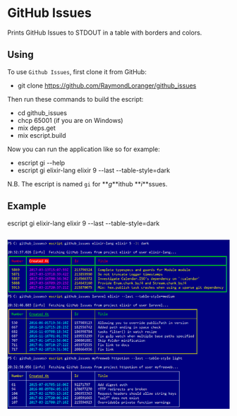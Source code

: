 # GitHub Issues

Prints GitHub Issues to STDOUT in a table with borders and colors.

## Using

To use `Github Issues`, first clone it from GitHub:

  - git clone https://github.com/RaymondLoranger/github_issues

Then run these commands to build the escript:

  - cd github_issues
  - chcp 65001 (if you are on Windows)
  - mix deps.get
  - mix escript.build

Now you can run the application like so for example:

  - escript gi --help
  - escript gi elixir-lang elixir 9 --last --table-style=dark

N.B. The escript is named `gi` for **_g_**ithub **_i_**ssues.

## Example

escript gi elixir-lang elixir 9 --last --table-style=dark

## ![github_issues_examples](images/github_issues_examples.png)
